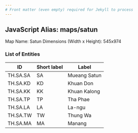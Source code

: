 ```yaml
---
# Front matter (even empty) required for Jekyll to process
---
```


## JavaScript Alias: maps/satun

Map Name: Satun
Dimensions (Width x Height): 545x974

### List of Entities

| ID       | Short label | Label        |
| -------- | ----------- | ------------ |
| TH.SA.SA | SA          | Mueang Satun |
| TH.SA.KD | KD          | Khuan Don    |
| TH.SA.KK | KK          | Khuan Kalong |
| TH.SA.TP | TP          | Tha Phae     |
| TH.SA.LA | LA          | La-ngu       |
| TH.SA.TW | TW          | Thung Wa     |
| TH.SA.MA | MA          | Manang       |
